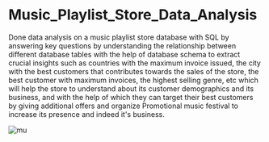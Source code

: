 # Music_Playlist_Store_Data_Analysis

Done data analysis on a music playlist store database with SQL by answering key questions by understanding the relationship between different database tables with the help of database schema to extract crucial insights such as countries with the maximum invoice issued, the city with the best customers that contributes towards the sales of the store, the best customer with maximum invoices, the highest selling genre, etc which will help the store to understand about its customer demographics and its business, and with the help of which they can target their best customers by giving additional offers and organize Promotional music festival to increase its presence and indeed it's business.

![mu](https://github.com/CoderNitu/Music_Playlist_Store_Data_Analysis/assets/87817227/a8fa16f6-a4bb-428d-97e2-e652d18431ca)

